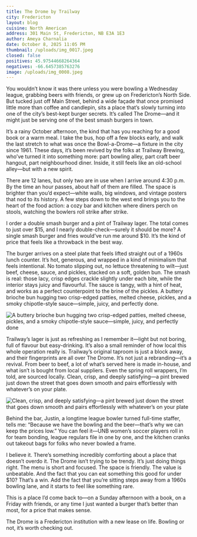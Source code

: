 ```yaml
---
title: The Drome by Trailway
city: Fredericton
layout: blog
cuisine: North American
address: 301 Main St, Fredericton, NB E3A 1E3
author: Ameya Charnalia
date: October 8, 2025 11:05 PM
thumbnail: /uploads/img_0017.jpeg
closed: false
positives: 45.97544668264364
negatives: -66.6457385763276
image: /uploads/img_0008.jpeg
---
```

You wouldn’t know it was there unless you were bowling a Wednesday league, grabbing beers with friends, or grew up on Fredericton’s North Side. But tucked just off Main Street, behind a wide façade that once promised little more than coffee and candlepin, sits a place that’s slowly turning into one of the city’s best-kept burger secrets. It’s called The Drome—and it might just be serving one of the best smash burgers in town.

It’s a rainy October afternoon, the kind that has you reaching for a good book or a warm meal. I take the bus, hop off a few blocks early, and walk the last stretch to what was once the Bowl-a-Drome—a fixture in the city since 1961. These days, it’s been revived by the folks at Trailway Brewing, who’ve turned it into something more: part bowling alley, part craft beer hangout, part neighbourhood diner. Inside, it still feels like an old-school alley—but with a new spirit.

There are 12 lanes, but only two are in use when I arrive around 4:30 p.m. By the time an hour passes, about half of them are filled. The space is brighter than you’d expect—white walls, big windows, and vintage posters that nod to its history. A few steps down to the west end brings you to the heart of the food action: a cozy bar and kitchen where diners perch on stools, watching the bowlers roll strike after strike.

I order a double smash burger and a pint of Trailway lager. The total comes to just over $15, and I nearly double-check—surely it should be more? A single smash burger and fries would’ve run me around $10. It’s the kind of price that feels like a throwback in the best way.

The burger arrives on a steel plate that feels lifted straight out of a 1960s lunch counter. It’s hot, generous, and wrapped in a kind of minimalism that feels intentional. No tomato slipping out, no lettuce threatening to wilt—just beef, cheese, sauce, and pickles, stacked on a soft, golden bun. The smash is real: those lacy, crisp edges crackle slightly under each bite, while the interior stays juicy and flavourful. The sauce is tangy, with a hint of heat, and works as a perfect counterpoint to the brine of the pickles. A buttery brioche bun hugging two crisp-edged patties, melted cheese, pickles, and a smoky chipotle-style sauce—simple, juicy, and perfectly done.

![A buttery brioche bun hugging two crisp-edged patties, melted cheese, pickles, and a smoky chipotle-style sauce—simple, juicy, and perfectly done](/uploads/img_0017.jpeg "The Drome by Trailway double smash burger")

Trailway’s lager is just as refreshing as I remember it—light but not boring, full of flavour but easy-drinking. It’s also a small reminder of how local this whole operation really is. Trailway’s original taproom is just a block away, and their fingerprints are all over The Drome. It’s not just a rebranding—it’s a revival. From beer to beef, a lot of what’s served here is made in-house, and what isn’t is bought from local suppliers. Even the spring roll wrappers, I’m told, are sourced locally. Clean, crisp, and deeply satisfying—a pint brewed just down the street that goes down smooth and pairs effortlessly with whatever’s on your plate.

![Clean, crisp, and deeply satisfying—a pint brewed just down the street that goes down smooth and pairs effortlessly with whatever’s on your plate](/uploads/img_0015.jpeg "The Drome by Trailway lager")

Behind the bar, Justin, a longtime league bowler turned full-time staffer, tells me: “Because we have the bowling and the beer—that’s why we can keep the prices low.” You can feel it—UNB women’s soccer players roll in for team bonding, league regulars file in one by one, and the kitchen cranks out takeout bags for folks who never bowled a frame.

I believe it. There’s something incredibly comforting about a place that doesn’t overdo it. The Drome isn’t trying to be trendy. It’s just doing things right. The menu is short and focused. The space is friendly. The value is unbeatable. And the fact that you can eat something this good for under $10? That’s a win. Add the fact that you’re sitting steps away from a 1960s bowling lane, and it starts to feel like something rare.

This is a place I’d come back to—on a Sunday afternoon with a book, on a Friday with friends, or any time I just wanted a burger that’s better than most, for a price that makes sense.

The Drome is a Fredericton institution with a new lease on life. Bowling or not, it’s worth checking out.